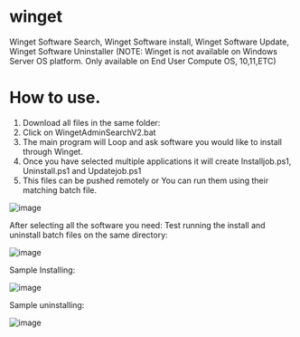 # winget
Winget Software Search, Winget Software install, Winget Software Update, Winget Software Uninstaller
(NOTE: Winget is not available on Windows Server OS platform. Only available on End User Compute OS, 10,11,ETC)

# How to use.
1) Download all files in the same folder:
2) Click on WingetAdminSearchV2.bat
3) The main program will Loop and ask software you would like to install through Winget.
4) Once you have selected multiple applications it will create Installjob.ps1, Uninstall.ps1 and Updatejob.ps1
5) This files can be pushed remotely or You can run them using their matching batch file. 

![image](https://github.com/user-attachments/assets/26a418ee-bef4-42a7-a96c-b6bc152dbef0)

After selecting all the software you need:
Test running the install and uninstall batch files on the same directory:

![image](https://github.com/user-attachments/assets/b7852a20-25f6-412d-802d-8b0c027ad96f)

Sample Installing:

![image](https://github.com/user-attachments/assets/1c5ad999-d0c0-45bd-a9ef-e1b27897c9cd)

Sample uninstalling:

![image](https://github.com/user-attachments/assets/a5200ccf-ad2b-4a23-a6aa-35491b6ee919)
